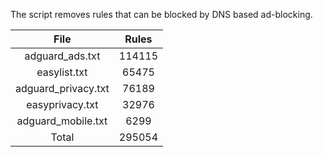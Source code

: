The script removes rules that can be blocked by DNS based ad-blocking.


| File | Rules |
|:----:|:-----:|
| adguard_ads.txt | 114115 |
| easylist.txt | 65475 |
| adguard_privacy.txt | 76189 |
| easyprivacy.txt | 32976 |
| adguard_mobile.txt | 6299 |
| Total | 295054 |